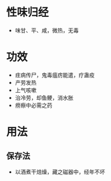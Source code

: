 # 性味归经
- 味甘、平、咸，微热，无毒
# 功效
- 疰病传尸，鬼毒瘟疠能遣，疗蛊疫
- 产劳发热
- 上气咳嗽
- 治冷劳，却鱼鲠，消水胀
- 痨瘵中必需之药
# 用法
## 保存法
- 以酒煮干焙燥，藏之磁器中，经年不坏